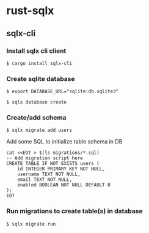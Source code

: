 # rust-sqlx

## sqlx-cli

### Install sqlx cli client
`$ cargo install sqlx-cli`

### Create sqlite database
`$ export DATABASE_URL="sqlite:db.sqlite3"`

`$ sqlx database create`

### Create/add schema
`$ sqlx migrate add users`

Add some SQL to initialize table schema in DB
```
cat <<EOT > $(ls migrations/*.sql)
-- Add migration script here
CREATE TABLE IF NOT EXISTS users (
    id INTEGER PRIMARY KEY NOT NULL,
    username TEXT NOT NULL,
    email TEXT NOT NULL,
    enabled BOOLEAN NOT NULL DEFAULT 0
);
EOT
```

### Run migrations to create table(s) in database
`$ sqlx migrate run`
